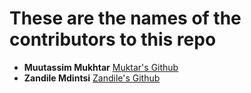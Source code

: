 # These are the names of the contributors to this repo
- **Muutassim Mukhtar** [Muktar's Github](https://github.com/triplemcoder14)
- **Zandile Mdintsi** [Zandile's Github](https://github.com/zandilemdintsigithub0)
